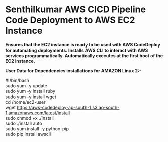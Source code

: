 # Senthilkumar AWS CICD Pipeline Code Deployment to AWS EC2 Instance
<b> Ensures that the EC2 instance is ready to be used with AWS CodeDeploy for automating deployments.
    Installs AWS CLI to interact with AWS services programmatically.
    Automatically executes at the first boot of the EC2 instance. </b>


<b>User Data for Dependencies installations for AMAZON Linux 2:-</b>

#!/bin/bash<br />
sudo yum -y update<br />
sudo yum -y install ruby<br />
sudo yum -y install wget<br />
cd /home/ec2-user<br />
wget https://aws-codedeploy-ap-south-1.s3.ap-south-1.amazonaws.com/latest/install<br />
sudo chmod +x ./install<br />
sudo ./install auto<br />
sudo yum install -y python-pip<br />
sudo pip install awscli<br />
